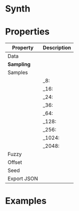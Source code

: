 # Synth


# Properties


| Property | Description| 
| -------- | -----------|
| Data |  |
| **Sampling** |  |
| Samples |  |
| | _8: <desc> |
| | _16: <desc> |
| | _24: <desc> |
| | _36: <desc> |
| | _64: <desc> |
| | _128: <desc> |
| | _256: <desc> |
| | _1024: <desc> |
| | _2048: <desc> |
| Fuzzy |  |
| Offset |  |
| Seed |  |
| Export JSON |  |




# Examples
